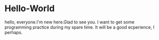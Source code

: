 # Hello-World
hello, everyone.I'm new here.Glad to see you.
I want to get some programming practice during my spare time. 
It will be a good ecperience, I perhaps.
